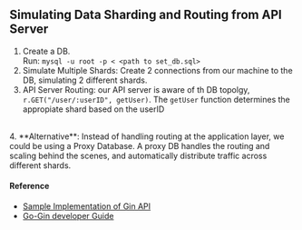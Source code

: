 ## Simulating Data Sharding and Routing from API Server
1. Create a DB.<br>
Run: `mysql -u root -p < <path to set_db.sql>`
2. Simulate Multiple Shards: Create 2 connections from our machine to the DB, simulating 2 different shards.
3. API Server Routing: our API server is aware of th DB topolgy, `r.GET("/user/:userID", getUser)`.
The `getUser` function determines the appropiate shard based on the userID
<br>
4. **Alternative**: Instead of handling routing at the application layer, we could be using a Proxy Database. A proxy DB handles the routing and scaling behind the scenes, and automatically distribute traffic across different shards.

#### Reference
- [Sample Implementation of Gin API](../golang-prerequisites/gin/main.go)
- [Go-Gin developer Guide](https://pkg.go.dev/github.com/gin-gonic/gin#section-readme)